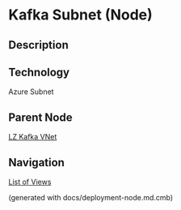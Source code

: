 # Kafka Subnet (Node)
## Description


## Technology
Azure Subnet

## Parent Node
[LZ Kafka VNet](../../../mybank/it-management/azure/plz-kafka-vnet.md)


## Navigation
[List of Views](../../../views.md)

(generated with docs/deployment-node.md.cmb)
